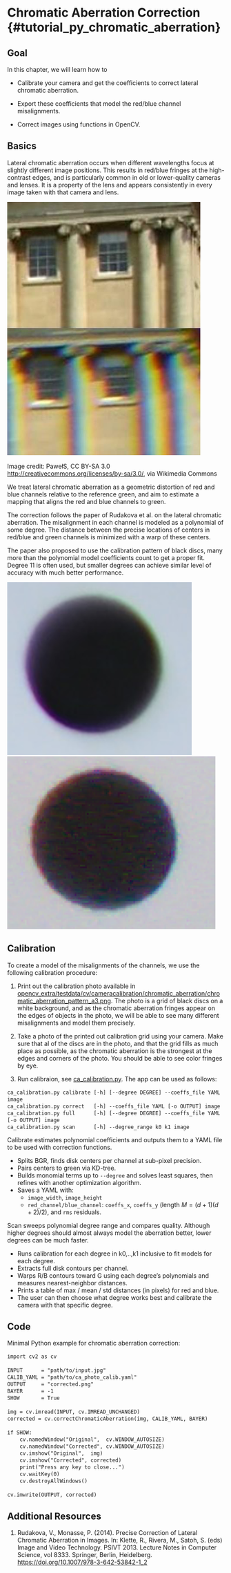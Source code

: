 Chromatic Aberration Correction {#tutorial_py_chromatic_aberration}
================

Goal
----

In this chapter, we will learn how to

-   Calibrate your camera and get the coefficients to correct lateral chromatic aberration.

-   Export these coefficients that model the red/blue channel misalignments.

-   Correct images using functions in OpenCV.

Basics
------

Lateral chromatic aberration occurs when different wavelengths focus at slightly different image positions. This results in red/blue fringes at the high-contrast edges, and is particularly common in old or lower-quality cameras and lenses. It is a property of the lens and appears consistently in every image taken with that camera and lens.

![Chromatic Aberration Example](images/ca_comparison.jpg)

Image credit: PawełS, CC BY-SA 3.0 <http://creativecommons.org/licenses/by-sa/3.0/>, via Wikimedia Commons

We treat lateral chromatic aberration as a geometric distortion of red and blue channels relative to the reference green, and aim to estimate a mapping that aligns the red and blue channels to green.

The correction follows the paper of Rudakova et al. on the lateral chromatic aberration. The misalignment in each channel is modeled as a polynomial of some degree. The distance between the precise locations of centers in red/blue and green channels is minimized with a warp of these centers.

The paper also proposed to use the calibration pattern of black discs, many more than the polynomial model coefficients count to get a proper fit. Degree 11 is often used, but smaller degrees can achieve similar level of accuracy with much better performance.

![Chromatic Aberration Example](images/ca1.png)
![Chromatic Aberration Example](images/ca2.png)

Calibration
------

To create a model of the misalignments of the channels, we use the following calibration procedure:

1. Print out the calibration photo available in [opencv_extra/testdata/cv/cameracalibration/chromatic_aberration/chromatic_aberration_pattern_a3.png](https://github.com/opencv/opencv_extra/tree/5.x/testdata/cv/cameracalibration/chromatic_aberration/chromatic_aberration_pattern_a3.png). The photo is a grid of black discs on a white background, and as the chromatic aberration fringes appear on the edges of objects in the photo, we will be able to see many different misalignments and model them precisely.

2. Take a photo of the printed out calibration grid using your camera. Make sure that al of the discs are in the photo, and that the grid fills as much place as possible, as the chromatic aberration is the strongest at the edges and corners of the photo. You should be able to see color fringes by eye.

3. Run calibraion, see [ca_calibration.py](../../../../apps/chromatic-aberration-calibration/ca_calibration.py). The app can be used as follows:

```
ca_calibration.py calibrate [-h] [--degree DEGREE] --coeffs_file YAML image
ca_calibration.py correct   [-h] --coeffs_file YAML [-o OUTPUT] image
ca_calibration.py full      [-h] [--degree DEGREE] --coeffs_file YAML [-o OUTPUT] image
ca_calibration.py scan      [-h] --degree_range k0 k1 image
```

Calibrate estimates polynomial coefficients and outputs them to a YAML file to be used with correction functions.

- Splits BGR, finds disk centers per channel at sub-pixel precision.
- Pairs centers to green via KD-tree.
- Builds monomial terms up to `--degree` and solves least squares, then refines with another optimization algorithm.
- Saves a YAML with:
  - `image_width`, `image_height`
  - `red_channel/blue_channel`: `coeffs_x`, `coeffs_y` (length $M=(d+1)(d+2)/2$), and `rms` residuals.

Scan sweeps polynomial degree range and compares quality. Although higher degrees should almost always model the aberration better, lower degrees can be much faster.

- Runs calibration for each degree in k0,..,k1 inclusive to fit models for each degree.
- Extracts full disk contours per channel.
- Warps R/B contours toward G using each degree’s polynomials and measures nearest-neighbor distances.
- Prints a table of max / mean / std distances (in pixels) for red and blue.
- The user can then choose what degree works best and calibrate the camera with that specific degree.

Code
----

Minimal Python example for chromatic aberration correction:

```
import cv2 as cv

INPUT      = "path/to/input.jpg"
CALIB_YAML = "path/to/ca_photo_calib.yaml"
OUTPUT     = "corrected.png"
BAYER      = -1
SHOW       = True

img = cv.imread(INPUT, cv.IMREAD_UNCHANGED)
corrected = cv.correctChromaticAberration(img, CALIB_YAML, BAYER)

if SHOW:
    cv.namedWindow("Original",  cv.WINDOW_AUTOSIZE)
    cv.namedWindow("Corrected", cv.WINDOW_AUTOSIZE)
    cv.imshow("Original",  img)
    cv.imshow("Corrected", corrected)
    print("Press any key to close...")
    cv.waitKey(0)
    cv.destroyAllWindows()

cv.imwrite(OUTPUT, corrected)
```


Additional Resources
--------------------


1.  Rudakova, V., Monasse, P. (2014). Precise Correction of Lateral Chromatic Aberration in Images. In: Klette, R., Rivera, M., Satoh, S. (eds) Image and Video Technology. PSIVT 2013. Lecture Notes in Computer Science, vol 8333. Springer, Berlin, Heidelberg. https://doi.org/10.1007/978-3-642-53842-1_2
